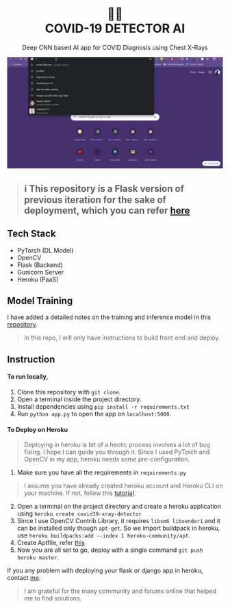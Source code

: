 ﻿
<div align="center">
	<h1 align="center">
	🧑‍⚕️<br />
COVID-19 DETECTOR AI
	</h1>
	<span>
	Deep CNN based AI app for COVID Diagnosis using Chest X-Rays
	</span>
</div>

![demo](https://github.com/arunpandian7/covid-detector-flask/blob/master/demo.gif)


> ## ℹ️ This repository is a Flask version of previous iteration for the sake of deployment, which you can refer [here]([https://github.com/arunpandian7/covid-19-detection](https://github.com/arunpandian7/covid-19-detection)) 
## Tech Stack
- PyTorch (DL Model)
- OpenCV 
- Flask (Backend)
- Gunicorn Server
- Heroku (PaaS)
## Model Training
I have added a detailed notes on the training and inference model in this [repository](https://github.com/arunpandian7/covid-19-detection). 
> In this repo, I will only have instructions to build front end and deploy.
## Instruction
#### To run locally,
1) Clone this repository with `git clone`.
2) Open a terminal inside the project directory.
3) Install dependencies using `pip install -r requirements.txt`
3) Run `python app.py` to open the app on `localhost:5000`.
#### To Deploy on Heroku 
> Deploying in heroku is bit of a hectic process involves a lot of bug fixing. I hope I can guide you through it. 
> Since I used PyTorch and OpenCV in my app, heroku needs some pre-configuration.

1) Make sure you have all the requirements in `requirements.py`
> I assume you have already created heroku account and Heroku CLI on your machine. If not, follow this  [tutorial](https://devcenter.heroku.com/start).
2) Open a terminal on the project directory and create a heroku application using `heroku create covid19-xray-detector`
3) Since I use OpenCV Contrib Library, it requires `libsm6 libxender1` and it can be installed only though `apt-get`. So we import buildpack in heroku, use `heroku buildpacks:add --index 1 heroku-community/apt`.
4) Create Aptfile, refer [this](https://github.com/arunpandian7/covid-detector-flask/blob/master/Aptfile)
5) Now you are all set to go, deploy with a single command `git push heroku master`.

If you any problem with deploying your flask or django app in heroku, contact [me](https://arunpandian7.github.io). 



> I am grateful for the many community and forums online that helped me to find solutions.

